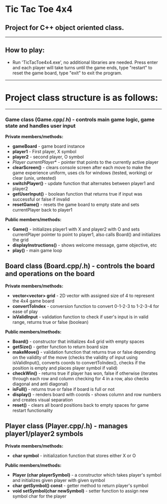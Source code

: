 # Tic Tac Toe 4x4
## Project for C++ object oriented class.
---------------------------------------------------------------
## How to play:
- Run 'TicTacToe4x4.exe', no additional libraries are needed. Press enter and each player will take turns until the game ends, type "restart" to reset the game board, type "exit" to exit the program.

---------------------------------------------------------------
# Project class structure is as follows:
---------------------------------------------------------------


### Game class (Game.cpp/.h) - controls main game logic, game state and handles user input


**Private members/methods:**
- **gameBoard** - game board instance
- **player1** - First player, X symbol
- **player2** - second player, O symbol
- **Player* currentPlayer** - pointer that points to the currently active player
- **clearScreen()** - clears console screen after each move to make the game experience uniform, uses cls for windows (tested, working) or clear (unix, untested)
- **switchPlayer()** - update function that alternates between player1 and player2
- **getUserInput()** - boolean function that returns true if input was successful or false if invalid
- **resetGame()** - resets the game board to empty state and sets currentPlayer back to player1


**Public members/methods:**
- **Game()** - initializes player1 with X and player2 with O and sets currentPlayer pointer to point to player1, also calls Board() and initializes the grid
- **displayInstructions()** - shows welcome message, game objective, etc
- **play()** - main game loop


## Board class (Board.cpp/.h) - controls the board and operations on the board


**Private members/methods:**
- **vector<vector<char>> grid** - 2D vector with assigned size of 4 to represent the 4x4 game board
- **convertToIndex** - conversion function to convert 0-1-2-3 to 1-2-3-4 for ease of play
- **isValidInput** - validation function to check if user's input is in valid range, returns true or false (boolean)


**Public members/methods:**
- **Board()** - constructor that initializes 4x4 grid with empty spaces
- **getSize()** - getter function to return board size
- **makeMove()** - validation function that returns true or false depending on the validity of the move (checks the validity of input using isValidInput(), converts coords to convertToIndex(), checks if the position is empty and places player symbol if valid)
- **checkWin()** - returns true if player has won, false if otherwise (iterates through each row and column checking for 4 in a row, also checks diagonal and anti diagonal)
- **isFull()** - returns true or false if board is full or not
- **display()** - renders board with coords - shows column and row numbers and creates visual separation
- **reset()** - clears all board positions back to empty spaces for game restart functionality


## Player class (Player.cpp/.h) - manages player1/player2 symbols


**Private members/methods:**
- **char symbol** - initialization function that stores either X or O


**Public members/methods:**
- **Player (char playerSymbol)** - a constructor which takes player's symbol and initializes given player with given symbol
- **char getSymbol() const** - getter method to return player's symbol
- **void setSymbol(char newSymbol)** - setter function to assign new symbol char for the player

